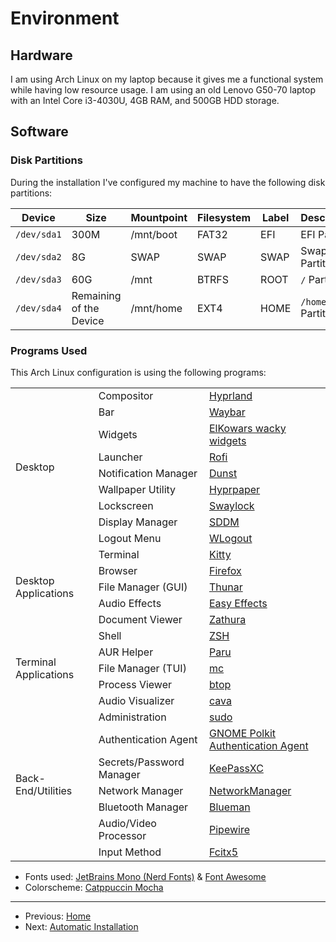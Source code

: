 # Environment

## Hardware

I am using Arch Linux on my laptop because it gives me a functional system
while having low resource usage. I am using an old Lenovo G50-70 laptop with
an Intel Core i3-4030U, 4GB RAM, and 500GB HDD storage.

## Software

### Disk Partitions

During the installation I've configured my machine to have the following
disk partitions:

| Device      | Size                    | Mountpoint | Filesystem | Label | Description       |
| ----------- | ----------------------- | ---------- | ---------- | ----- | ----------------- |
| `/dev/sda1` | 300M                    | /mnt/boot  | FAT32      | EFI   | EFI Partition     |
| `/dev/sda2` | 8G                      | SWAP       | SWAP       | SWAP  | Swap Partition    |
| `/dev/sda3` | 60G                     | /mnt       | BTRFS      | ROOT  | `/` Partition     |
| `/dev/sda4` | Remaining of the Device | /mnt/home  | EXT4       | HOME  | `/home` Partition |

### Programs Used

This Arch Linux configuration is using the following programs:

<div align="center">
  <table>
    <tbody>
      <tr>
        <td rowspan="9">Desktop</td>
        <td>Compositor</td>
        <td><a href="https://hyprland.org/">Hyprland</a></td>
      </tr>
      <tr>
        <td>Bar</td>
        <td><a href="https://github.com/Alexays/Waybar">Waybar</a></td>
      </tr>
      <tr>
        <td>Widgets</td>
        <td>
          <a href="https://github.com/elkowar/eww">ElKowars wacky widgets</a>
        </td>
      </tr>
      <tr>
        <td>Launcher</td>
        <td><a href="https://github.com/lbonn/rofi">Rofi</a></td>
      </tr>
      <tr>
        <td>Notification Manager</td>
        <td><a href="https://github.com/dunst-project/dunst">Dunst</a></td>
      </tr>
      <tr>
        <td>Wallpaper Utility</td>
        <td><a href="https://github.com/hyprwm/hyprpaper">Hyprpaper</a></td>
      </tr>
      <tr>
        <td>Lockscreen</td>
        <td>
          <a href="https://github.com/jirutka/swaylock-effects">Swaylock</a>
        </td>
      </tr>
      <tr>
        <td>Display Manager</td>
        <td><a href="https://github.com/sddm/sddm">SDDM</a></td>
      </tr>
      <tr>
        <td>Logout Menu</td>
        <td><a href="https://github.com/ArtsyMacaw/wlogout">WLogout</a></td>
      </tr>
      <tr>
        <td rowspan="5">Desktop Applications</td>
        <td>Terminal</td>
        <td><a href="https://sw.kovidgoyal.net/kitty/">Kitty</a></td>
      </tr>
      <tr>
        <td>Browser</td>
        <td><a href="https://firefox.com/">Firefox</a></td>
      </tr>
      <tr>
        <td>File Manager (GUI)</td>
        <td>
          <a href="https://docs.xfce.org/xfce/thunar/start">Thunar</a>
        </td>
      </tr>
      <tr>
        <td>Audio Effects</td>
        <td>
          <a href="https://github.com/wwmm/easyeffects">Easy Effects</a>
        </td>
      </tr>
      <tr>
        <td>Document Viewer</td>
        <td><a href="https://pwmt.org/projects/zathura">Zathura</a></td>
      </tr>
      <tr>
        <td rowspan="5">Terminal Applications</td>
        <td>Shell</td>
        <td><a href="https://www.zsh.org/">ZSH</a></td>
      </tr>
      <tr>
        <td>AUR Helper</td>
        <td><a href="https://github.com/Morganamilo/paru">Paru</a></td>
      </tr>
      <tr>
        <td>File Manager (TUI)</td>
        <td><a href="https://midnight-commander.org/">mc</a></td>
      </tr>
      <tr>
        <td>Process Viewer</td>
        <td><a href="https://github.com/aristocratos/btop">btop</a></td>
      </tr>
      <tr>
        <td>Audio Visualizer</td>
        <td><a href="https://github.com/karlstav/cava">cava</a></td>
      </tr>
      <tr>
        <td rowspan="7">Back-End/Utilities</td>
        <td>Administration</td>
        <td><a href="https://www.sudo.ws/sudo/">sudo</a></td>
      </tr>
      <tr>
        <td>Authentication Agent</td>
        <td>
          <a href="https://gitlab.gnome.org/Archive/policykit-gnome"
            >GNOME Polkit Authentication Agent</a
          >
        </td>
      </tr>
      <tr>
        <td>Secrets/Password Manager</td>
        <td><a href="https://keepassxc.org/">KeePassXC</a></td>
      </tr>
      <tr>
        <td>Network Manager</td>
        <td><a href="https://networkmanager.dev/">NetworkManager</a></td>
      </tr>
      <tr>
        <td>Bluetooth Manager</td>
        <td>
          <a href="https://github.com/blueman-project/blueman">Blueman</a>
        </td>
      </tr>
      <tr>
        <td>Audio/Video Processor</td>
        <td><a href="https://pipewire.org">Pipewire</a></td>
      </tr>
      <tr>
        <td>Input Method</td>
        <td><a href="https://github.com/fcitx/fcitx5">Fcitx5</a></td>
      </tr>
    </tbody>
  </table>
</div>

- Fonts used: [JetBrains Mono (Nerd Fonts)](https://github.com/ryanoasis/nerd-fonts) & [Font Awesome](https://fontawesome.com/)
- Colorscheme: [Catppuccin Mocha](https://github.com/catppuccin/catppuccin)

---

- Previous: [Home](../README.md)
- Next: [Automatic Installation](./automatic_installation.md)
